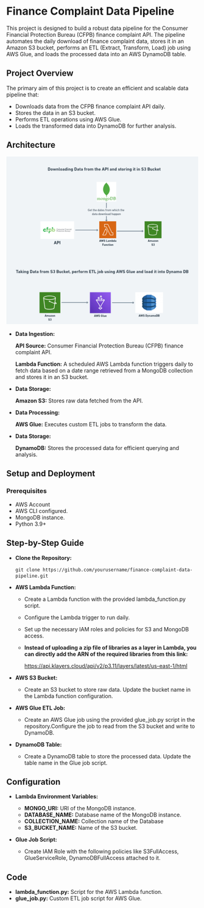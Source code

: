 # Finance Complaint Data Pipeline

This project is designed to build a robust data pipeline for the Consumer Financial Protection Bureau (CFPB) finance complaint API. The pipeline automates the daily download of finance complaint data, stores it in an Amazon S3 bucket, performs an ETL (Extract, Transform, Load) job using AWS Glue, and loads the processed data into an AWS DynamoDB table.

## Project Overview
The primary aim of this project is to create an efficient and scalable data pipeline that:

- Downloads data from the CFPB finance complaint API daily.
- Stores the data in an S3 bucket.
- Performs ETL operations using AWS Glue.
- Loads the transformed data into DynamoDB for further analysis.

## Architecture
![Data Pipeline](images/project_pipeline.png)

- **Data Ingestion:**
     
     **API Source:** Consumer Financial Protection Bureau (CFPB) finance complaint API.

    **Lambda Function:** A scheduled AWS Lambda function triggers daily to fetch data based on a date range retrieved from a MongoDB collection and stores it in an S3 bucket.

- **Data Storage:**

    **Amazon S3:** Stores raw data fetched from the API.
- **Data Processing:**

    **AWS Glue:** Executes custom ETL jobs to transform the data.

- **Data Storage:**

    **DynamoDB:** Stores the processed data for efficient querying and analysis.

## Setup and Deployment

### Prerequisites
- AWS Account
- AWS CLI configured.
- MongoDB instance.
- Python 3.9+

## Step-by-Step Guide
- **Clone the Repository:**

    ```
    git clone https://github.com/yourusername/finance-complaint-data-pipeline.git
    ```

- **AWS Lambda Function:**

    - Create a Lambda function with the provided lambda_function.py script.

    - Configure the Lambda trigger to run daily.

    - Set up the necessary IAM roles and policies for S3 and MongoDB access.

    - **Instead of uploading a zip file of libraries as a layer in Lambda, you can directly add the ARN of the required libraries from this link:**
        
        https://api.klayers.cloud/api/v2/p3.11/layers/latest/us-east-1/html



- **AWS S3 Bucket:**

    - Create an S3 bucket to store raw data. Update the bucket name in the Lambda function configuration.

- **AWS Glue ETL Job:**

    - Create an AWS Glue job using the provided glue_job.py script in the repository.Configure the job to read from the S3 bucket and write to DynamoDB.

- **DynamoDB Table:**

    - Create a DynamoDB table to store the processed data. Update the table name in the Glue job script.

## Configuration

- **Lambda Environment Variables:**

    - **MONGO_URI:** URI of the MongoDB instance.
    - **DATABASE_NAME:** Database name of the MongoDB instance.
    - **COLLECTION_NAME:** Collection name of the Database
    - **S3_BUCKET_NAME:** Name of the S3 bucket.

- **Glue Job Script:**
    
    - Create IAM Role with the following policies like S3FullAccess, GlueServiceRole, DynamoDBFullAccess attached to it.

## Code
- **lambda_function.py:** Script for the AWS Lambda function.
- **glue_job.py:** Custom ETL job script for AWS Glue.
